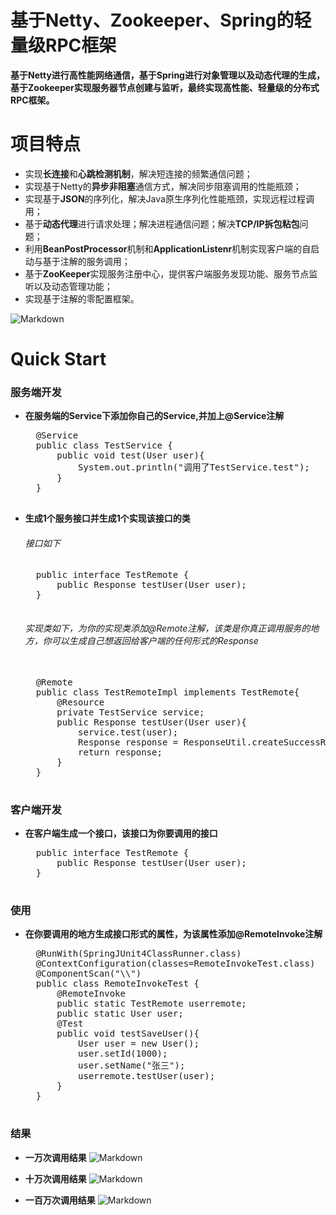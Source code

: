 # 基于Netty、Zookeeper、Spring的轻量级RPC框架 

**基于Netty进行高性能网络通信，基于Spring进行对象管理以及动态代理的生成，基于Zookeeper实现服务器节点创建与监听，最终实现高性能、轻量级的分布式RPC框架。**


# 项目特点
- 实现**长连接**和**心跳检测机制**，解决短连接的频繁通信问题；
- 实现基于Netty的**异步非阻塞**通信方式，解决同步阻塞调用的性能瓶颈；
- 实现基于**JSON**的序列化，解决Java原生序列化性能瓶颈，实现远程过程调用；
- 基于**动态代理**进行请求处理；解决进程通信问题；解决**TCP/IP拆包粘包**问题；
- 利用**BeanPostProcessor**机制和**ApplicationListenr**机制实现客户端的自启动与基于注解的服务调用；
- 基于**ZooKeeper**实现服务注册中心，提供客户端服务发现功能、服务节点监听以及动态管理功能；
- 实现基于注解的零配置框架。

![Markdown](README/PZK3SP.png)

# Quick Start
### 服务端开发
- **在服务端的Service下添加你自己的Service,并加上@Service注解**
	
	<pre>
	@Service
	public class TestService {
		public void test(User user){
			System.out.println("调用了TestService.test");
		}
	}
	</pre>
	
- **生成1个服务接口并生成1个实现该接口的类**
	###### 接口如下
	<pre>
	public interface TestRemote {
		public Response testUser(User user);  
	}
	</pre>
	###### 实现类如下，为你的实现类添加@Remote注解，该类是你真正调用服务的地方，你可以生成自己想返回给客户端的任何形式的Response

	<pre> 
	@Remote
	public class TestRemoteImpl implements TestRemote{
		@Resource
		private TestService service;
		public Response testUser(User user){
			service.test(user);
			Response response = ResponseUtil.createSuccessResponse(user);
			return response;
		}
	}	
	</pre>


### 客户端开发
- **在客户端生成一个接口，该接口为你要调用的接口**
	<pre>
	public interface TestRemote {
		public Response testUser(User user);
	}
	</pre>

### 使用
- **在你要调用的地方生成接口形式的属性，为该属性添加@RemoteInvoke注解**
	<pre>
	@RunWith(SpringJUnit4ClassRunner.class)
	@ContextConfiguration(classes=RemoteInvokeTest.class)
	@ComponentScan("\\")
	public class RemoteInvokeTest {
		@RemoteInvoke
		public static TestRemote userremote;
		public static User user;
		@Test
		public void testSaveUser(){
			User user = new User();
			user.setId(1000);
			user.setName("张三");
			userremote.testUser(user);
		}
	}	
	</pre>

### 结果
- **一万次调用结果**
![Markdown](https://s1.ax1x.com/2018/07/06/PZMMBF.png)

- **十万次调用结果**
![Markdown](https://s1.ax1x.com/2018/07/06/PZM3N9.png)

- **一百万次调用结果**
![Markdown](https://s1.ax1x.com/2018/07/06/PZMY1x.png)





